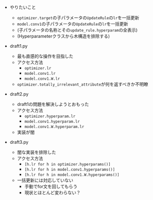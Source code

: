 - やりたいこと
    - `optimizer.target`の子パラメータの`UpdateRule`の`lr`を一括更新
    - `model.conv1`の子パラメータの`UpdateRule`の`lr`を一括更新
    - (子パラメータの名称とその`update_rule.hyperparam`の全表示)
    - (Hyperparameterクラスから木構造を排除する)

- draft1.py
    - 最も直感的な操作を目指した
    - アクセス方法
        - `optimizer.lr`
        - `model.conv1.lr`
        - `model.conv1.W.lr`
    - `optimizer.totally_irrelevant_attribute`が何を返すべきか不明瞭

- draft2.py
    - draft1の問題を解決しようとおもった
    - アクセス方法
        - `optimizer.hyperparam.lr`
        - `model.conv1.hyperparam.lr`
        - `model.conv1.W.hyperparam.lr`
    - 実装が闇

- draft3.py
    - 闇な実装を排除した
    - アクセス方法
        - `[h.lr for h in optimizer.hyperparams()]`
        - `[h.lr for h in model.conv1.hyperparams()]`
        - `[h.lr for h in model.conv1.W.hyperparams()]`
    - 一括更新には対応していない
        - 手動でfor文を回してもらう
        - 現状とほとんど変わらない？
